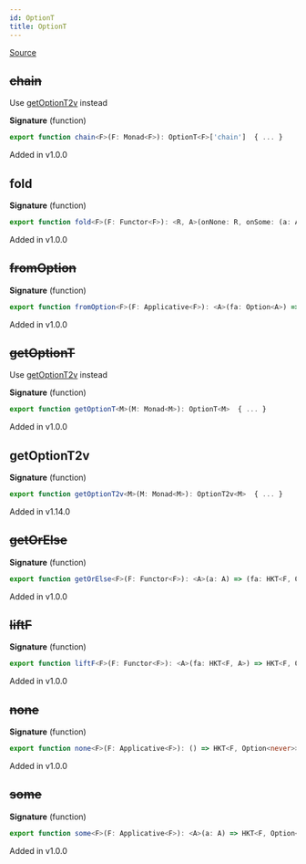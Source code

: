 ```yaml
---
id: OptionT
title: OptionT
---
```


[Source](https://github.com/gcanti/fp-ts/blob/master/src/OptionT.ts)

## ~~chain~~

Use [getOptionT2v](#getoptiont2v) instead

**Signature** (function)

```ts
export function chain<F>(F: Monad<F>): OptionT<F>['chain']  { ... }
```

Added in v1.0.0

## fold

**Signature** (function)

```ts
export function fold<F>(F: Functor<F>): <R, A>(onNone: R, onSome: (a: A) => R, fa: HKT<F, Option<A>>) => HKT<F, R>  { ... }
```

Added in v1.0.0

## ~~fromOption~~

**Signature** (function)

```ts
export function fromOption<F>(F: Applicative<F>): <A>(fa: Option<A>) => HKT<F, Option<A>>  { ... }
```

Added in v1.0.0

## ~~getOptionT~~

Use [getOptionT2v](#getoptiont2v) instead

**Signature** (function)

```ts
export function getOptionT<M>(M: Monad<M>): OptionT<M>  { ... }
```

Added in v1.0.0

## getOptionT2v

**Signature** (function)

```ts
export function getOptionT2v<M>(M: Monad<M>): OptionT2v<M>  { ... }
```

Added in v1.14.0

## ~~getOrElse~~

**Signature** (function)

```ts
export function getOrElse<F>(F: Functor<F>): <A>(a: A) => (fa: HKT<F, Option<A>>) => HKT<F, A>  { ... }
```

Added in v1.0.0

## ~~liftF~~

**Signature** (function)

```ts
export function liftF<F>(F: Functor<F>): <A>(fa: HKT<F, A>) => HKT<F, Option<A>>  { ... }
```

Added in v1.0.0

## ~~none~~

**Signature** (function)

```ts
export function none<F>(F: Applicative<F>): () => HKT<F, Option<never>>  { ... }
```

Added in v1.0.0

## ~~some~~

**Signature** (function)

```ts
export function some<F>(F: Applicative<F>): <A>(a: A) => HKT<F, Option<A>>  { ... }
```

Added in v1.0.0
